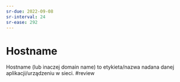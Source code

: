 ```yaml
---
sr-due: 2022-09-08
sr-interval: 24
sr-ease: 292
---
```


# Hostname
Hostname (lub inaczej domain name) to etykieta/nazwa nadana danej aplikacji/urządzeniu w sieci.
#review